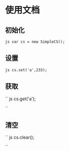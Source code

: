 # 使用文档

## 初始化

`` js
var cs = new SimpleCS();
``

## 设置

`` js
cs.set('a',233);
``

## 获取

`` js
cs.get('a');

``

## 清空

`` js
cs.clear();

``
